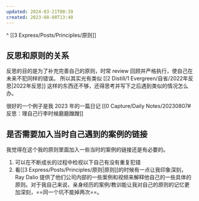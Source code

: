 ```yaml
---
updated: 2024-03-21T00:39
created: 2023-08-08T13:40
---
```


^ [[3 Express/Posts/Principles/原则]] 

## 反思和原则的关系 

反思的目的是为了补充完善自己的原则，时常 review 回顾并严格执行，使自己在未来不犯同样的错误。
所以其实光有类似 [[2 Distill/1 Evergreen/自省/2022年反思|2022年反思]] 这样的东西还不够，还得思考并写下之后遇到类似的情况怎么办。

很好的一个例子是我 2023 年的一篇日记 
[[0 Capture/Daily Notes/20230807#反思：理自己行李时候磨磨蹭蹭]]

## 是否需要加入当时自己遇到的案例的链接  

我觉得在这个我的原则里面加入一些当时的案例的链接还是有必要的。
1. 可以在不断成长的过程中检视以下自己有没有重复犯错 
2. 看[[3 Express/Posts/Principles/原则|原则]]的时候有一点让我印象深刻，Ray Dalio 提供了他们公司内部的一些案例和视频来解释他自己的一些具体的原则。对于我自己来说，亲身经历的案例/教训能让我对自己的原则的记忆更加深刻，==同一个坑不能掉两次==。 